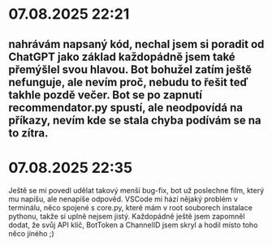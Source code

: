 # 07.08.2025 22:21
nahrávám napsaný kód, nechal jsem si poradit od ChatGPT jako základ každopádně jsem také přemýšlel svou hlavou. Bot bohužel zatím ještě nefunguje, ale nevím proč, nebudu to řešit teď takhle pozdě večer.
Bot se po zapnutí recommendator.py spustí, ale neodpovídá na příkazy, nevím kde se stala chyba podívám se na to zítra.
--
# 07.08.2025 22:35
Ještě se mi povedl udělat takový menší bug-fix, bot už poslechne film, který mu napíšu, ale nenapíše odpověd. VSCode mi hází nějaký problém v terminálu, něco spojené s core.py, které mám v root souborech instalace pythonu, takže si uplně nejsem jistý. Každopádně ještě jsem zapomněl dodat, že svůj API klíč, BotToken a ChannelID jsem skryl a hodil místo toho něco jiného ;)


